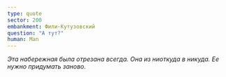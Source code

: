 ```yaml
---
type: quote
sector: 200
embankment: Фили-Кутузовский
question: "А тут?"
human: Man
---
```

_Эта набережная была отрезана всегда. Она из ниоткуда в никуда. Ее нужно придумать заново._